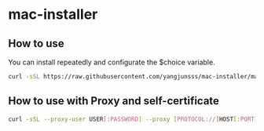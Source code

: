 # mac-installer

## How to use
You can install repeatedly and configurate the $choice variable.
```bash
curl -sSL https://raw.githubusercontent.com/yangjunsss/mac-installer/master/install.sh | bash
```

## How to use with Proxy and self-certificate
```bash
curl -sSL --proxy-user USER[:PASSWORD] --proxy [PROTOCOL://]HOST[:PORT] --insecure https://raw.githubusercontent.com/yangjunsss/mac-installer/master/install.sh | bash -s -- --proxy-user USER[:PASSWORD] --proxy [PROTOCOL://]HOST[:PORT] --insecure
```